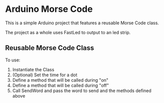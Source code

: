 # Arduino Morse Code

This is a simple Arduino project that features a reusable Morse Code class.

The project as a whole uses FastLed to output to an led strip.


## Reusable Morse Code Class
To use:
1. Instantiate the Class
2. (Optional) Set the time for a dot
3. Define a method that will be called during "on"
4. Define a method that will be called during "off"
5. Call SendWord and pass the word to send and the methods defined above

